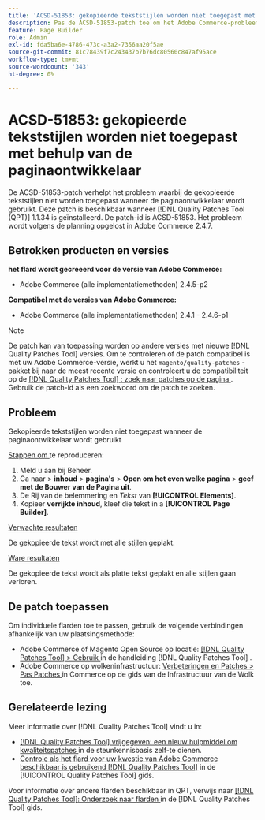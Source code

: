 ```yaml
---
title: 'ACSD-51853: gekopieerde tekststijlen worden niet toegepast met behulp van de paginaontwikkelaar'
description: Pas de ACSD-51853-patch toe om het Adobe Commerce-probleem op te lossen, waarbij de gekopieerde tekststijlen niet worden toegepast wanneer de paginaontwikkelaar wordt gebruikt.
feature: Page Builder
role: Admin
exl-id: fda5ba6e-4786-473c-a3a2-7356aa20f5ae
source-git-commit: 81c78439f7c243437b7b76dc80560c847af95ace
workflow-type: tm+mt
source-wordcount: '343'
ht-degree: 0%

---
```


# ACSD-51853: gekopieerde tekststijlen worden niet toegepast met behulp van de paginaontwikkelaar

De ACSD-51853-patch verhelpt het probleem waarbij de gekopieerde tekststijlen niet worden toegepast wanneer de paginaontwikkelaar wordt gebruikt. Deze patch is beschikbaar wanneer [!DNL Quality Patches Tool (QPT)] 1.1.34 is geïnstalleerd. De patch-id is ACSD-51853. Het probleem wordt volgens de planning opgelost in Adobe Commerce 2.4.7.

## Betrokken producten en versies

**het flard wordt gecreeerd voor de versie van Adobe Commerce:**

* Adobe Commerce (alle implementatiemethoden) 2.4.5-p2

**Compatibel met de versies van Adobe Commerce:**

* Adobe Commerce (alle implementatiemethoden) 2.4.1 - 2.4.6-p1

>[!NOTE]
>
>De patch kan van toepassing worden op andere versies met nieuwe [!DNL Quality Patches Tool] versies. Om te controleren of de patch compatibel is met uw Adobe Commerce-versie, werkt u het `magento/quality-patches` -pakket bij naar de meest recente versie en controleert u de compatibiliteit op de [[!DNL Quality Patches Tool] : zoek naar patches op de pagina ](https://experienceleague.adobe.com/tools/commerce-quality-patches/index.html?lang=nl-NL) . Gebruik de patch-id als een zoekwoord om de patch te zoeken.

## Probleem

Gekopieerde tekststijlen worden niet toegepast wanneer de paginaontwikkelaar wordt gebruikt

<u> Stappen om </u> te reproduceren:

1. Meld u aan bij Beheer.
1. Ga naar > **inhoud** > **pagina&#39;s** > **Open om het even welke pagina** > **geef met de Bouwer van de Pagina uit**.
1. De Rij van de belemmering en *Tekst* van **[!UICONTROL Elements]**.
1. Kopieer **verrijkte inhoud**, kleef die tekst in a **[!UICONTROL Page Builder]**.

<u> Verwachte resultaten </u>

De gekopieerde tekst wordt met alle stijlen geplakt.

<u> Ware resultaten </u>

De gekopieerde tekst wordt als platte tekst geplakt en alle stijlen gaan verloren.

## De patch toepassen

Om individuele flarden toe te passen, gebruik de volgende verbindingen afhankelijk van uw plaatsingsmethode:

* Adobe Commerce of Magento Open Source op locatie: [[!DNL Quality Patches Tool]  > Gebruik ](/help/tools/quality-patches-tool/usage.md) in de handleiding [!DNL Quality Patches Tool] .
* Adobe Commerce op wolkeninfrastructuur: [ Verbeteringen en Patches > Pas Patches ](https://experienceleague.adobe.com/docs/commerce-cloud-service/user-guide/develop/upgrade/apply-patches.html?lang=nl-NL) in Commerce op de gids van de Infrastructuur van de Wolk toe.

## Gerelateerde lezing

Meer informatie over [!DNL Quality Patches Tool] vindt u in:

* [[!DNL Quality Patches Tool]  vrijgegeven: een nieuw hulpmiddel om kwaliteitspatches ](https://experienceleague.adobe.com/nl/docs/commerce-knowledge-base/kb/announcements/commerce-announcements/magento-quality-patches-released-new-tool-to-self-serve-quality-patches) in de steunkennisbasis zelf-te dienen.
* [ Controle als het flard voor uw kwestie van Adobe Commerce beschikbaar is gebruikend  [!DNL Quality Patches Tool]](/help/tools/quality-patches-tool/patches-available-in-qpt/check-patch-for-magento-issue-with-magento-quality-patches.md) in de [!UICONTROL Quality Patches Tool] gids.


Voor informatie over andere flarden beschikbaar in QPT, verwijs naar [[!DNL Quality Patches Tool]: Onderzoek naar flarden ](https://experienceleague.adobe.com/tools/commerce-quality-patches/index.html?lang=nl-NL) in de [!DNL Quality Patches Tool] gids.
